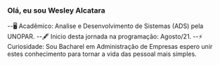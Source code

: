 ### Olá, eu sou Wesley Alcatara
--🖥 Acadêmico: Analise e Desenvolvimento de Sistemas (ADS) pela UNOPAR.
--🖋 Inicio desta jornada na programação: Agosto/21.
--⚡ Curiosidade: Sou Bacharel em Administração de Empresas espero unir estes conhecimento para tornar a vida das pessoal mais simples.
